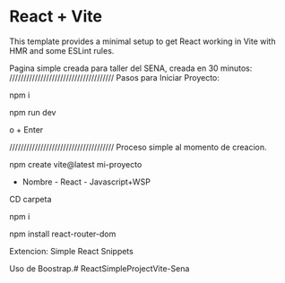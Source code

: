 # React + Vite

This template provides a minimal setup to get React working in Vite with HMR and some ESLint rules.

Pagina simple creada para taller del SENA, creada en 30 minutos:
/////////////////////////////////////
Pasos para Iniciar Proyecto:

npm i

npm run dev

o + Enter

/////////////////////////////////////
Proceso simple al momento de creacion.

npm create vite@latest mi-proyecto

- Nombre - React - Javascript+WSP

CD carpeta

npm i

npm install react-router-dom

Extencion: Simple React Snippets

Uso de Boostrap.# ReactSimpleProjectVite-Sena
